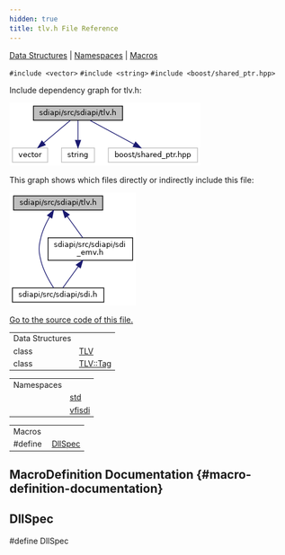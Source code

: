 ```yaml
---
hidden: true
title: tlv.h File Reference
---
```


[Data Structures](#nested-classes) \| [Namespaces](#namespaces) \| [Macros](#define-members)

`#include <vector>`
`#include <string>`
`#include <boost/shared_ptr.hpp>`

Include dependency graph for tlv.h:

![](tlv_8h__incl.png)

This graph shows which files directly or indirectly include this file:

![](tlv_8h__dep__incl.png)

<a href="tlv_8h_source.md">Go to the source code of this file.</a>

|  |  |
|----|----|
| Data Structures |  |
| class   | <a href="classvfisdi_1_1_t_l_v.md">TLV</a> |
| class   | <a href="classvfisdi_1_1_t_l_v_1_1_tag.md">TLV::Tag</a> |

|            |                                                  |
|------------|--------------------------------------------------|
| Namespaces |                                                  |
|            | <a href="namespacestd.md">std</a>       |
|            | <a href="namespacevfisdi.md">vfisdi</a> |

|          |                                               |
|----------|-----------------------------------------------|
| Macros   |                                               |
| #define  | [DllSpec](#ad7c2e1cb200073ed64c64285a5f37231) |

## MacroDefinition Documentation {#macro-definition-documentation}

## DllSpec <a href="#ad7c2e1cb200073ed64c64285a5f37231" id="ad7c2e1cb200073ed64c64285a5f37231"></a>

<p>#define DllSpec</p>
